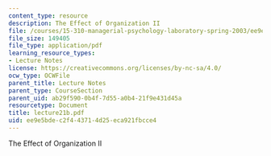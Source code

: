 ```yaml
---
content_type: resource
description: The Effect of Organization II
file: /courses/15-310-managerial-psychology-laboratory-spring-2003/ee9e5bdec2f443714d25eca921fbcce4_lecture21b.pdf
file_size: 149405
file_type: application/pdf
learning_resource_types:
- Lecture Notes
license: https://creativecommons.org/licenses/by-nc-sa/4.0/
ocw_type: OCWFile
parent_title: Lecture Notes
parent_type: CourseSection
parent_uid: ab29f590-0b4f-7d55-a0b4-21f9e431d45a
resourcetype: Document
title: lecture21b.pdf
uid: ee9e5bde-c2f4-4371-4d25-eca921fbcce4
---
```

The Effect of Organization II